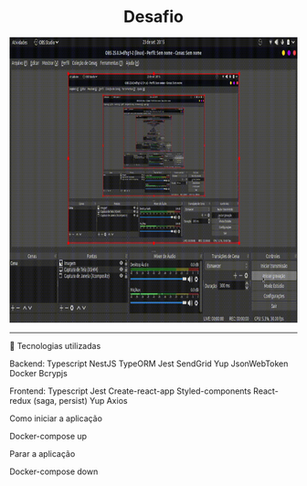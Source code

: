 <h1 align="center"> Desafio </h1>
<img src="https://github.com/IgorCruzz/desafio-fullstack/blob/igorcruz/chall.gif" width="1100" height="500" />
<hr />

:hammer: Tecnologias utilizadas

Backend:
  Typescript
  NestJS
  TypeORM
  Jest
  SendGrid
  Yup
  JsonWebToken
  Docker
  Bcrypjs
  
Frontend:
  Typescript
  Jest
  Create-react-app
  Styled-components
  React-redux (saga, persist)
  Yup
  Axios


Como iniciar a aplicação

Docker-compose up


Parar a aplicação

Docker-compose down
  
  
